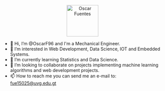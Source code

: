 <p align="center">
  <a href="https://oscarafm.com/">
    <img
      alt="Oscar Fuentes"
      src="https://raw.githubusercontent.com/OscarF96/resources/main/oafm.svg"
      border="0"
      width="100"
    />
  </a>
</p>

- 👋 Hi, I’m @OscarF96 and I'm a Mechanical Engineer.
- 👀 I’m interested in Web Development, Data Science, IOT and Embedded Systems.
- 🌱 I’m currently learning Statistics and Data Science.
- 💞️ I’m looking to collaborate on projects implementing machine learning algorithms and web development projects.
- 📫 How to reach me you can send me an e-mail to: fue15025@uvg.edu.gt

<!---
OscarF96/OscarF96 is a ✨ special ✨ repository because its `README.md` (this file) appears on your GitHub profile.
You can click the Preview link to take a look at your changes.
--->
